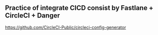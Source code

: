 ## Practice of integrate CICD consist by Fastlane + CircleCI + Danger

https://github.com/CircleCI-Public/circleci-config-generator
